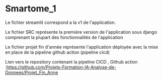# Smartome_1

Le fichier streamlit correspond a la v1 de l'application.

Le fichier SRC représente la première version de l'application sous django comprenant la plupart des fonctionnalités de l'application

Le fichier projet fin d'année représente l'application déployée avec la mise en place de la pipeline github action (pipeline cicd)

Lien vers le repository contenant la pipeline CICD , Github action :https://github.com/Projets-Formation-IA-Analyse-de-Donnees/Projet_Fin_Anne

